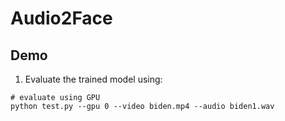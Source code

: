 # Audio2Face
## Demo
1. Evaluate the trained model using:
```Shell
# evaluate using GPU
python test.py --gpu 0 --video biden.mp4 --audio biden1.wav
